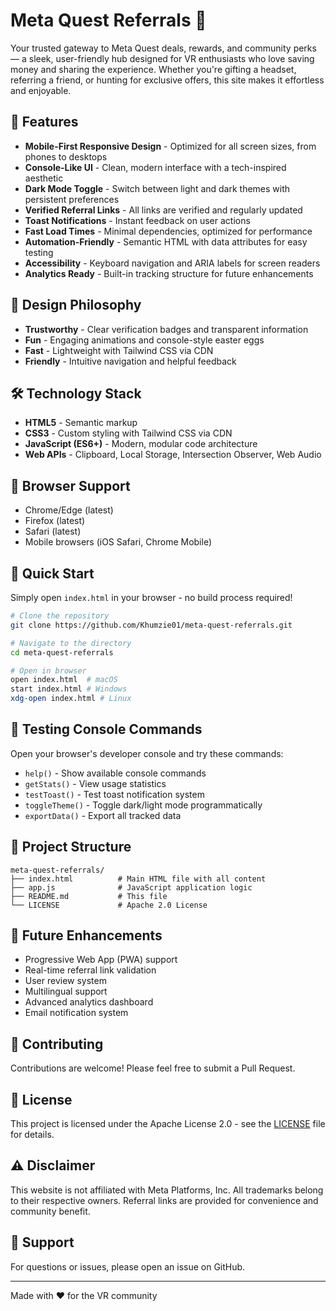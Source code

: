 # Meta Quest Referrals 🥽

Your trusted gateway to Meta Quest deals, rewards, and community perks — a sleek, user-friendly hub designed for VR enthusiasts who love saving money and sharing the experience. Whether you're gifting a headset, referring a friend, or hunting for exclusive offers, this site makes it effortless and enjoyable.

## 🚀 Features

- **Mobile-First Responsive Design** - Optimized for all screen sizes, from phones to desktops
- **Console-Like UI** - Clean, modern interface with a tech-inspired aesthetic
- **Dark Mode Toggle** - Switch between light and dark themes with persistent preferences
- **Verified Referral Links** - All links are verified and regularly updated
- **Toast Notifications** - Instant feedback on user actions
- **Fast Load Times** - Minimal dependencies, optimized for performance
- **Automation-Friendly** - Semantic HTML with data attributes for easy testing
- **Accessibility** - Keyboard navigation and ARIA labels for screen readers
- **Analytics Ready** - Built-in tracking structure for future enhancements

## 🎨 Design Philosophy

- **Trustworthy** - Clear verification badges and transparent information
- **Fun** - Engaging animations and console-style easter eggs
- **Fast** - Lightweight with Tailwind CSS via CDN
- **Friendly** - Intuitive navigation and helpful feedback

## 🛠️ Technology Stack

- **HTML5** - Semantic markup
- **CSS3** - Custom styling with Tailwind CSS via CDN
- **JavaScript (ES6+)** - Modern, modular code architecture
- **Web APIs** - Clipboard, Local Storage, Intersection Observer, Web Audio

## 📱 Browser Support

- Chrome/Edge (latest)
- Firefox (latest)
- Safari (latest)
- Mobile browsers (iOS Safari, Chrome Mobile)

## 🎯 Quick Start

Simply open `index.html` in your browser - no build process required!

```bash
# Clone the repository
git clone https://github.com/Khumzie01/meta-quest-referrals.git

# Navigate to the directory
cd meta-quest-referrals

# Open in browser
open index.html  # macOS
start index.html # Windows
xdg-open index.html # Linux
```

## 🧪 Testing Console Commands

Open your browser's developer console and try these commands:

- `help()` - Show available console commands
- `getStats()` - View usage statistics
- `testToast()` - Test toast notification system
- `toggleTheme()` - Toggle dark/light mode programmatically
- `exportData()` - Export all tracked data

## 📂 Project Structure

```
meta-quest-referrals/
├── index.html          # Main HTML file with all content
├── app.js              # JavaScript application logic
├── README.md           # This file
└── LICENSE             # Apache 2.0 License
```

## 🔮 Future Enhancements

- Progressive Web App (PWA) support
- Real-time referral link validation
- User review system
- Multilingual support
- Advanced analytics dashboard
- Email notification system

## 🤝 Contributing

Contributions are welcome! Please feel free to submit a Pull Request.

## 📄 License

This project is licensed under the Apache License 2.0 - see the [LICENSE](LICENSE) file for details.

## ⚠️ Disclaimer

This website is not affiliated with Meta Platforms, Inc. All trademarks belong to their respective owners. Referral links are provided for convenience and community benefit.

## 💬 Support

For questions or issues, please open an issue on GitHub.

---

Made with ❤️ for the VR community
